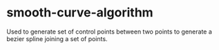 smooth-curve-algorithm
======================

Used to generate set of control points between two points to generate a bezier spline joining a set of points.
